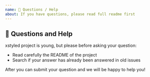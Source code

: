 ```yaml
---
name: 💬 Questions / Help
about: If you have questions, please read full readme first
---
```


## 💬 Questions and Help

xstyled project is young, but please before asking your question:

- Read carefully the README of the project
- Search if your answer has already been answered in old issues

After you can submit your question and we will be happy to help you!
